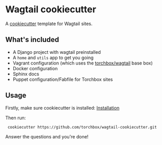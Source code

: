 Wagtail cookiecutter
====================

A [cookiecutter](https://github.com/audreyr/cookiecutter) template for Wagtail sites.


What's included
---------------

 - A Django project with wagtail preinstalled
 - A ``home`` and ``utils`` app to get you going
 - Vagrant configuration (which uses the [torchbox/wagtail](https://github.com/torchbox/vagrant-wagtail-base) base box)
 - Docker configuration
 - Sphinx docs
 - Puppet configuration/Fabfile for Torchbox sites
 

Usage
-----

Firstly, make sure cookiecutter is installed: [Installation](http://cookiecutter.readthedocs.org/en/latest/installation.html)

Then run:

     cookiecutter https://github.com/torchbox/wagtail-cookiecutter.git


Answer the questions and you're done!
